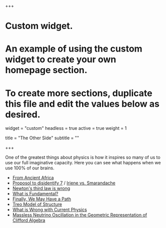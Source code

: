 +++
# Custom widget.
# An example of using the custom widget to create your own homepage section.
# To create more sections, duplicate this file and edit the values below as desired.
widget = "custom"
headless = true
active = true
weight = 1

title = "The Other Side"
subtitle = ""

+++

One of the greatest things about physics is how it inspires so many of us to use our full imaginative capacity. Here you can see what happens when we use 100% of our brains. 

- [From Ancient Africa](https://vixra.org/pdf/0907.0040v4.pdf)
- [Proposol to disidentify 7](https://web.archive.org/web/20170822125606/http://vixra.org/pdf/1612.0123v1.pdf) / [Iriene vs. Smarandache](http://web.archive.org/web/20200324023904/https://vixra.org/pdf/1712.0392v1.pdf)
- [Newton's third law is wrong](https://vixra.org/pdf/1705.0381v1.pdf)
- [What is Fundamental?](https://vixra.org/pdf/1711.0389v1.pdf)
- [Finally, We May Have a Path](https://writings.stephenwolfram.com/2020/04/finally-we-may-have-a-path-to-the-fundamental-theory-of-physics-and-its-beautiful/)
- [Treo Model of Structure](https://vixra.org/pdf/2011.0155v1.pdf)
- [What is Wrong with Current Physics](https://vixra.org/pdf/2101.0131v2.pdf)
- [Massless Neutrino Oscillation in the Geometric Representation of Clifford Algebra](https://vixra.org/pdf/2108.0071v1.pdf)